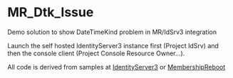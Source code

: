 # MR_Dtk_Issue
Demo solution to show DateTimeKind problem in MR/IdSrv3 integration

Launch the self hosted IdentityServer3 instance first (Project IdSrv) and then the console client (Project Console Resource Owner...).

All code is derived from samples at [IdentityServer3](https://github.com/IdentityServer/IdentityServer3.Samples) or [MembershipReboot](https://github.com/brockallen/BrockAllen.MembershipReboot)

